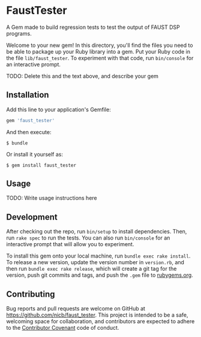 # FaustTester

A Gem made to build regression tests to test the output of FAUST DSP programs.

Welcome to your new gem! In this directory, you'll find the files you need to be able to package up your Ruby library into a gem. Put your Ruby code in the file `lib/faust_tester`. To experiment with that code, run `bin/console` for an interactive prompt.

TODO: Delete this and the text above, and describe your gem

## Installation

Add this line to your application's Gemfile:

```ruby
gem 'faust_tester'
```

And then execute:

    $ bundle

Or install it yourself as:

    $ gem install faust_tester

## Usage

TODO: Write usage instructions here

## Development

After checking out the repo, run `bin/setup` to install dependencies. Then, run `rake spec` to run the tests. You can also run `bin/console` for an interactive prompt that will allow you to experiment.

To install this gem onto your local machine, run `bundle exec rake install`. To release a new version, update the version number in `version.rb`, and then run `bundle exec rake release`, which will create a git tag for the version, push git commits and tags, and push the `.gem` file to [rubygems.org](https://rubygems.org).

## Contributing

Bug reports and pull requests are welcome on GitHub at https://github.com/nicb/faust_tester. This project is intended to be a safe, welcoming space for collaboration, and contributors are expected to adhere to the [Contributor Covenant](http://contributor-covenant.org) code of conduct.
